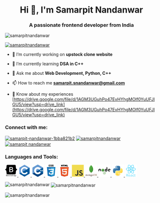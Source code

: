 <h1 align="center">Hi 👋, I'm Samarpit Nandanwar</h1>
<h3 align="center">A passionate frontend developer from India</h3>

<p align="left"> <img src="https://komarev.com/ghpvc/?username=samarpitnandanwar&label=Profile%20views&color=0e75b6&style=flat" alt="samarpitnandanwar" /> </p>

<p align="left"> <a href="https://github.com/ryo-ma/github-profile-trophy"><img src="https://github-profile-trophy.vercel.app/?username=samarpitnandanwar" alt="samarpitnandanwar" /></a> </p>

- 🔭 I’m currently working on **upstock clone website**

- 🌱 I’m currently learning **DSA in C++**

- 💬 Ask me about **Web Development, Python, C++**

- 📫 How to reach me **samarpit.snandanwar@gmail.com**

- 📄 Know about my experiences [https://drive.google.com/file/d/1AGM3UGuhPo47EvHYhgMOlf0YuUFJlGU5/view?usp=drive_link](https://drive.google.com/file/d/1AGM3UGuhPo47EvHYhgMOlf0YuUFJlGU5/view?usp=drive_link)

<h3 align="left">Connect with me:</h3>
<p align="left">
<a href="https://linkedin.com/in/samarpit-nandanwar-1bba821b2" target="blank"><img align="center" src="https://raw.githubusercontent.com/rahuldkjain/github-profile-readme-generator/master/src/images/icons/Social/linked-in-alt.svg" alt="samarpit-nandanwar-1bba821b2" height="30" width="40" /></a>
<a href="https://instagram.com/samarpitnandanwar" target="blank"><img align="center" src="https://raw.githubusercontent.com/rahuldkjain/github-profile-readme-generator/master/src/images/icons/Social/instagram.svg" alt="samarpitnandanwar" height="30" width="40" /></a>
<a href="https://www.youtube.com/c/samarpit nandanwar" target="blank"><img align="center" src="https://raw.githubusercontent.com/rahuldkjain/github-profile-readme-generator/master/src/images/icons/Social/youtube.svg" alt="samarpit nandanwar" height="30" width="40" /></a>
</p>

<h3 align="left">Languages and Tools:</h3>
<p align="left"> <a href="https://getbootstrap.com" target="_blank" rel="noreferrer"> <img src="https://raw.githubusercontent.com/devicons/devicon/master/icons/bootstrap/bootstrap-plain-wordmark.svg" alt="bootstrap" width="40" height="40"/> </a> <a href="https://www.cprogramming.com/" target="_blank" rel="noreferrer"> <img src="https://raw.githubusercontent.com/devicons/devicon/master/icons/c/c-original.svg" alt="c" width="40" height="40"/> </a> <a href="https://www.w3schools.com/cpp/" target="_blank" rel="noreferrer"> <img src="https://raw.githubusercontent.com/devicons/devicon/master/icons/cplusplus/cplusplus-original.svg" alt="cplusplus" width="40" height="40"/> </a> <a href="https://www.w3schools.com/css/" target="_blank" rel="noreferrer"> <img src="https://raw.githubusercontent.com/devicons/devicon/master/icons/css3/css3-original-wordmark.svg" alt="css3" width="40" height="40"/> </a> <a href="https://www.w3.org/html/" target="_blank" rel="noreferrer"> <img src="https://raw.githubusercontent.com/devicons/devicon/master/icons/html5/html5-original-wordmark.svg" alt="html5" width="40" height="40"/> </a> <a href="https://developer.mozilla.org/en-US/docs/Web/JavaScript" target="_blank" rel="noreferrer"> <img src="https://raw.githubusercontent.com/devicons/devicon/master/icons/javascript/javascript-original.svg" alt="javascript" width="40" height="40"/> </a> <a href="https://www.mongodb.com/" target="_blank" rel="noreferrer"> <img src="https://raw.githubusercontent.com/devicons/devicon/master/icons/mongodb/mongodb-original-wordmark.svg" alt="mongodb" width="40" height="40"/> </a> <a href="https://nodejs.org" target="_blank" rel="noreferrer"> <img src="https://raw.githubusercontent.com/devicons/devicon/master/icons/nodejs/nodejs-original-wordmark.svg" alt="nodejs" width="40" height="40"/> </a> <a href="https://www.python.org" target="_blank" rel="noreferrer"> <img src="https://raw.githubusercontent.com/devicons/devicon/master/icons/python/python-original.svg" alt="python" width="40" height="40"/> </a> <a href="https://reactjs.org/" target="_blank" rel="noreferrer"> <img src="https://raw.githubusercontent.com/devicons/devicon/master/icons/react/react-original-wordmark.svg" alt="react" width="40" height="40"/> </a> </p>

<p><img align="left" src="https://github-readme-stats.vercel.app/api/top-langs?username=samarpitnandanwar&show_icons=true&locale=en&layout=compact" alt="samarpitnandanwar" /></p>

<p>&nbsp;<img align="center" src="https://github-readme-stats.vercel.app/api?username=samarpitnandanwar&show_icons=true&locale=en" alt="samarpitnandanwar" /></p>

<p><img align="center" src="https://github-readme-streak-stats.herokuapp.com/?user=samarpitnandanwar&" alt="samarpitnandanwar" /></p>
